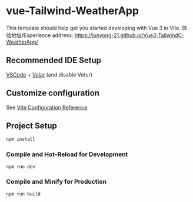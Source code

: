# vue-Tailwind-WeatherApp

This template should help get you started developing with Vue 3 in Vite.
体验地址/Experience address: https://junyong-21.github.io/Vue3-TailwindC-WeatherApp/


## Recommended IDE Setup

[VSCode](https://code.visualstudio.com/) + [Volar](https://marketplace.visualstudio.com/items?itemName=Vue.volar) (and disable Vetur)

## Customize configuration

See [Vite Configuration Reference](https://vitejs.dev/config/).

## Project Setup

```sh
npm install
```

### Compile and Hot-Reload for Development

```sh
npm run dev
```

### Compile and Minify for Production

```sh
npm run build
```

